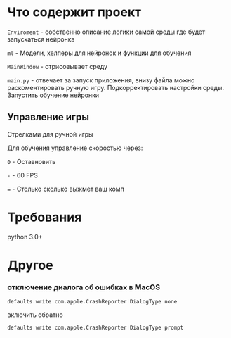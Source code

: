 # Что содержит проект

`Enviroment` - собственно описание логики самой среды где будет запускаться нейронка

`ml` - Модели, хелперы для нейронок и функции для обучения

`MainWindow` - отрисовывает среду

`main.py` - отвечает за запуск приложения, внизу файла можно раскоментировать ручную игру. Подкорректировать настройки среды. Запустить обучение нейронки

## Управление игры
Стрелками для ручной игры

Для обучения управление скоростью через:

`0` - Оставновить

`-` - 60 FPS

`=` - Столько сколько выжмет ваш комп

# Требования

python 3.0+

# Другое

### отключение диалога об ошибках в MacOS

`defaults write com.apple.CrashReporter DialogType none`

включить обратно

`defaults write com.apple.CrashReporter DialogType prompt`